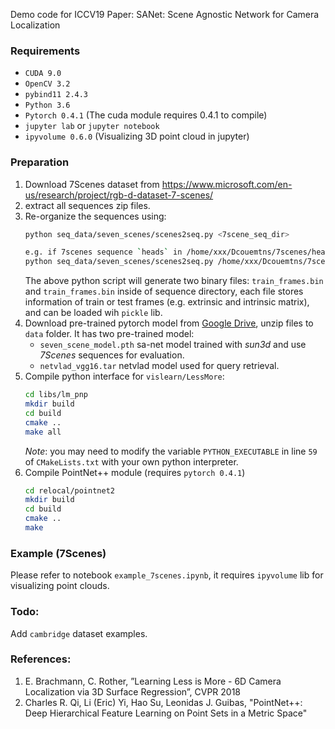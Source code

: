 Demo code for ICCV19 Paper: SANet: Scene Agnostic Network for Camera Localization

### Requirements
* `CUDA 9.0`
* `OpenCV 3.2`
* `pybind11 2.4.3`
* `Python 3.6`
* `Pytorch 0.4.1` (The cuda module requires 0.4.1 to compile)
* `jupyter lab` or `jupyter notebook`
* `ipyvolume 0.6.0` (Visualizing 3D point cloud in jupyter)

 ### Preparation

 1. Download 7Scenes dataset from https://www.microsoft.com/en-us/research/project/rgb-d-dataset-7-scenes/
 2. extract all sequences zip files.
 3. Re-organize the sequences using:
     ```bash
    python seq_data/seven_scenes/scenes2seq.py <7scene_seq_dir>
    
    e.g. if 7scenes sequence `heads` in /home/xxx/Dcouemtns/7scenes/heads, then,
    python seq_data/seven_scenes/scenes2seq.py /home/xxx/Dcouemtns/7scenes/heads
    ```
    The above python script will generate two binary files: `train_frames.bin` and `train_frames.bin` inside of sequence directory, each file stores information of train or test frames (e.g. extrinsic and intrinsic matrix), and can be loaded wih `pickle` lib.
 4. Download pre-trained pytorch model from [Google Drive](https://drive.google.com/file/d/11vBhaFJDR5pCZKBjHr5AdQxYxLO9klBd/view?usp=sharing), unzip files to `data` folder.
    It has two pre-trained model:
    * `seven_scene_model.pth` sa-net model trained with _sun3d_ and use _7Scenes_ sequences for evaluation.
    * `netvlad_vgg16.tar` netvlad model used for query retrieval.
 5. Compile python interface for `vislearn/LessMore`:
    ```bash
    cd libs/lm_pnp
    mkdir build
    cd build
    cmake ..
    make all
    ```
    _Note_: you may need to modify the variable `PYTHON_EXECUTABLE` in line `59` of `CMakeLists.txt` with your own python interpreter. 
  6. Compile PointNet++ module (requires `pytorch 0.4.1`)
      ```bash
      cd relocal/pointnet2
      mkdir build
      cd build
      cmake ..
      make
      ```

### Example (7Scenes)
Please refer to notebook `example_7scenes.ipynb`, it requires `ipyvolume` lib for visualizing point clouds. 
  
### Todo:
Add `cambridge` dataset examples. 

### References:
1. E. Brachmann, C. Rother, ”Learning Less is More - 6D Camera Localization via 3D Surface Regression”, CVPR 2018
2.  Charles R. Qi, Li (Eric) Yi, Hao Su, Leonidas J. Guibas, "PointNet++: Deep Hierarchical Feature Learning on Point Sets in a Metric Space"
